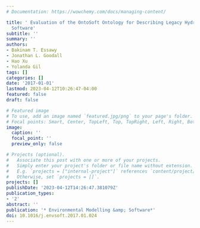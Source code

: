 ```yaml
---
# Documentation: https://wowchemy.com/docs/managing-content/

title: ' Evaluation of the OntoSoft Ontology for Describing Legacy Hydrologic Modeling
  Software'
subtitle: ''
summary: ''
authors:
- Bakinam T. Essawy
- Jonathan L. Goodall
- Hao Xu
- Yolanda Gil
tags: []
categories: []
date: '2017-01-01'
lastmod: 2023-04-12T10:26:47-04:00
featured: false
draft: false

# Featured image
# To use, add an image named `featured.jpg/png` to your page's folder.
# Focal points: Smart, Center, TopLeft, Top, TopRight, Left, Right, BottomLeft, Bottom, BottomRight.
image:
  caption: ''
  focal_point: ''
  preview_only: false

# Projects (optional).
#   Associate this post with one or more of your projects.
#   Simply enter your project's folder or file name without extension.
#   E.g. `projects = ["internal-project"]` references `content/project/deep-learning/index.md`.
#   Otherwise, set `projects = []`.
projects: []
publishDate: '2023-04-12T14:26:47.381079Z'
publication_types:
- '2'
abstract: ''
publication: '* Environmental Modelling &amp; Software*'
doi: 10.1016/j.envsoft.2017.01.024
---
```

